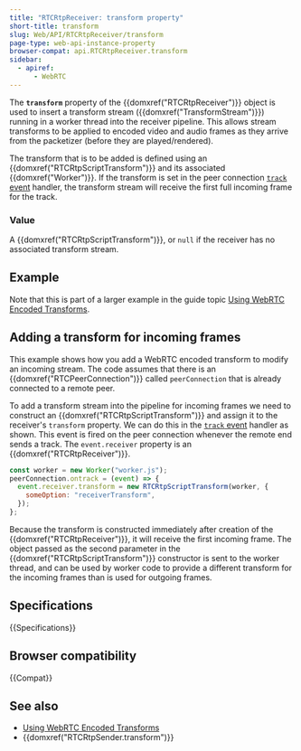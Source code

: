 ```yaml
---
title: "RTCRtpReceiver: transform property"
short-title: transform
slug: Web/API/RTCRtpReceiver/transform
page-type: web-api-instance-property
browser-compat: api.RTCRtpReceiver.transform
sidebar:
  - apiref:
      - WebRTC
---
```


The **`transform`** property of the {{domxref("RTCRtpReceiver")}} object is used to insert a transform stream ({{domxref("TransformStream")}}) running in a worker thread into the receiver pipeline.
This allows stream transforms to be applied to encoded video and audio frames as they arrive from the packetizer (before they are played/rendered).

The transform that is to be added is defined using an {{domxref("RTCRtpScriptTransform")}} and its associated {{domxref("Worker")}}.
If the transform is set in the peer connection [`track` event](/en-US/docs/Web/API/RTCPeerConnection/track_event) handler, the transform stream will receive the first full incoming frame for the track.

### Value

A {{domxref("RTCRtpScriptTransform")}}<!-- or {{domxref("SFrameTransform")}} -->, or `null` if the receiver has no associated transform stream.

## Example

Note that this is part of a larger example in the guide topic [Using WebRTC Encoded Transforms](/en-US/docs/Web/API/WebRTC_API/Using_Encoded_Transforms).

## Adding a transform for incoming frames

This example shows how you add a WebRTC encoded transform to modify an incoming stream.
The code assumes that there is an {{domxref("RTCPeerConnection")}} called `peerConnection` that is already connected to a remote peer.

To add a transform stream into the pipeline for incoming frames we need to construct an {{domxref("RTCRtpScriptTransform")}} and assign it to the receiver's `transform` property.
We can do this in the [`track` event](/en-US/docs/Web/API/RTCPeerConnection/track_event) handler as shown.
This event is fired on the peer connection whenever the remote end sends a track.
The `event.receiver` property is an {{domxref("RTCRtpReceiver")}}.

```js
const worker = new Worker("worker.js");
peerConnection.ontrack = (event) => {
  event.receiver.transform = new RTCRtpScriptTransform(worker, {
    someOption: "receiverTransform",
  });
};
```

Because the transform is constructed immediately after creation of the {{domxref("RTCRtpReceiver")}}, it will receive the first incoming frame.
The object passed as the second parameter in the {{domxref("RTCRtpScriptTransform")}} constructor is sent to the worker thread, and can be used by worker code to provide a different transform for the incoming frames than is used for outgoing frames.

## Specifications

{{Specifications}}

## Browser compatibility

{{Compat}}

## See also

- [Using WebRTC Encoded Transforms](/en-US/docs/Web/API/WebRTC_API/Using_Encoded_Transforms)
- {{domxref("RTCRtpSender.transform")}}
